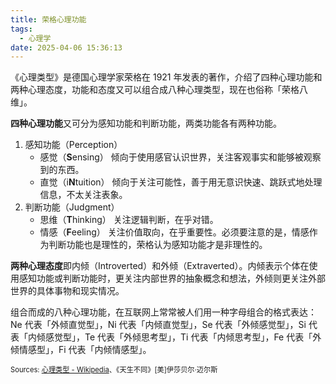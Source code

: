 ```yaml
---
title: 荣格心理功能
tags:
  - 心理学
date: 2025-04-06 15:36:13
---
```


《心理类型》是德国心理学家荣格在 1921 年发表的著作，介绍了四种心理功能和两种心理态度，功能和态度又可以组合成八种心理类型，现在也俗称「荣格八维」。

**四种心理功能**又可分为感知功能和判断功能，两类功能各有两种功能。

1. 感知功能（Perception）
   - 感觉（**S**ensing）
   倾向于使用感官认识世界，关注客观事实和能够被观察到的东西。
   - 直觉（i**N**tuition）
   倾向于关注可能性，善于用无意识快速、跳跃式地处理信息，不太关注表象。
2. 判断功能（Judgment）
   - 思维（**T**hinking）
   关注逻辑判断，在乎对错。
   - 情感（**F**eeling）
   关注价值取向，在乎重要性。必须要注意的是，情感作为判断功能也是理性的，荣格认为感知功能才是非理性的。

**两种心理态度**即内倾（Introverted）和外倾（Extraverted）。内倾表示个体在使用感知功能或判断功能时，更关注内部世界的抽象概念和想法，外倾则更关注外部世界的具体事物和现实情况。

组合而成的八种心理功能，在互联网上常常被人们用一种字母组合的格式表达：Ne 代表「外倾直觉型」，Ni 代表「内倾直觉型」，Se 代表「外倾感觉型」，Si 代表「内倾感觉型」，Te 代表「外倾思考型」，Ti 代表「内倾思考型」，Fe 代表「外倾情感型」，Fi 代表「内倾情感型」。

<span style="font-size:80%">Sources: [心理类型 - Wikipedia](https://zh.wikipedia.org/wiki/心理类型)、《天生不同》[美]伊莎贝尔·迈尔斯</span>
